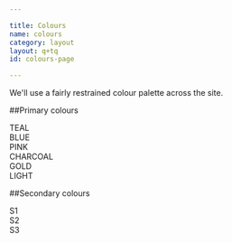 ```yaml
---

title: Colours
name: colours
category: layout
layout: q+tq
id: colours-page

---
```


<div class="lead"><p>We'll use a fairly restrained colour palette across the site.</p></div>

##Primary colours

<div class="c-swatch c-swatch--teal">TEAL</div>
<div class="c-swatch c-swatch--blue">BLUE</div>
<div class="c-swatch c-swatch--pink">PINK</div>
<div class="c-swatch c-swatch--charcoal">CHARCOAL</div>
<div class="c-swatch c-swatch--gold">GOLD</div>
<div class="c-swatch c-swatch--light">LIGHT</div>

##Secondary colours

<div class="c-swatch c-swatch--s1">S1</div>
<div class="c-swatch c-swatch--s2">S2</div>
<div class="c-swatch c-swatch--s3">S3</div>
